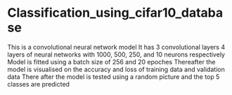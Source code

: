 # Classification_using_cifar10_database
This is a convolutional neural network model
It has 3 convolutional layers
4 layers of neural networks with 1000, 500, 250, and 10 neurons respectively
Model is fitted using a batch size of 256 and 20 epoches
Thereafter the model is visualised on the accuracy and loss of training data and validation data
There after the model is tested using a random picture and the top 5 classes are predicted
